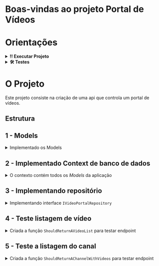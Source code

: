 # Boas-vindas ao projeto Portal de Vídeos

# Orientações

<details>
  <summary><strong>‼️ Executar Projeto</strong></summary><br />

1. Clone o repositório

- Use o comando: `git clone git@github.com:tryber/acc-csharp-0x-project/exercises-<ATUALIZAR>.git`.
- Entre na pasta do repositório que você acabou de clonar:
  - `cd acc-csharp-0x-project/exercises-<ATUALIZAR>`

2. Instale as dependências

- Entre na pasta `src/`.
- Execute o comando: `dotnet restore`.
</details>

<details>
  <summary><strong>🛠 Testes</strong></summary><br />

### Executando todos os testes

Para executar os testes com o .NET, execute o comando dentro do diretório do seu projeto `src/<project>` ou de seus testes `src/<project>.Test`!

```
dotnet test
```

### Executando um teste específico

Para executar um teste específico, basta executar o comando `dotnet test --filter Name~TestMethod1`.

</details>

# O Projeto

Este projeto consiste na criação de uma api que controla um portal de vídeos.

## Estrutura

## 1 - Models

<details>
  <summary>Implementado os Models</summary>
  <br />

Criado um arquivo para cada `Model` na pasta `src/video-portal/Models`. Todos com _namespace_ `video_portal.Models`.

  <details>
    <summary> Model <code>Channel</code></summary>
    <br />
    
Channel contém os campos:
- `ChannelId`: Chave primária (int)
- `ChannelName`: string
- `ChannelDescription`: string (anulável)
- `Url`: string

Cada canal tem vários vídeos e várias pessoas usuárias. A propriedade de navegação para `Video` chama `Videos` e para `User` é `Owners`.

  </details>

  <details>
    <summary>Model <code>Comment</code></summary>
    <br />
    
Comment contém os campos:
- `CommentId`: Chave primária (int)
- `CommentText`: string
- `VideoId`: chave estrangeira para vídeos
- `UserId`: chave estrangeira para pessoas usuárias

Cada commentário pertence a um vídeo e a uma pessoa usuária.

  </details>

  <details>
    <summary>Model <code>User</code></summary>
    <br />
    
User contém os campos:
- `UserId`: Chave primária (int)
- `Username`: string
- `Email`: string

Cada pessoa usuária tem vários canais. A propriedade de navegação para `Channel` se chama `Channels`.
Cada pessoa usuária tem vários comentários. A propriedade de navegação para `Comment` se chama `Comments`.

  </details>

  <details>
    <summary>Model <code>Video</code></summary>
    <br />
    
Vídeo contém os campos:
- `VideoId`: Chave primária (int)
- `Title`: string
- `Description`: string (anulável)
- `Url`: string
- `ChannelId`: chave estrangeira para `Channel`

Cada vídeo tem vários comentários. A propriedade de navegação para `Comment` se chama `Comments`.

  </details>
</details>

## 2 - Implementado Context de banco de dados

<details>
  <summary>O contexto contém todos os <i>Models</i> da aplicação</summary>
  <br />

Criado `override` do método `OnConfiguring` para o contexto se conectar ao seu banco de dados local.

> Caso você queira executar este projeto para testar localmente, em `/src` foi criado o arquivo docker-compose.yml com um banco SqlServer. Poderá usar essa base, tenha o Docker e o docker-compose instalado na sua máquina!

> Você pode criar as tabelas do banco de dados atráves do comando `dotnet ef database update`. Caso você execute esse comando, certifique-se de que o CLI do Entity Framework esteja instalado na sua máquina!

</details>

## 3 - Implementando repositório

<details>
  <summary>Implementando interface <code>IVideoPortalRepository</code></summary>
  <br />

Implementado repositório em `src/video-portal/Repository/VideoPortalRepository.cs` através do contexto.

Os métodos implementados foram:

- `GetVideoById`
- `GetVideos`
- `GetChannelById`
- `GetChannels`
- `GetVideosByChannelId`
- `GetCommentsByVideoId`
- `DeleteChannel`
  - Deletar apenas se o canal não tiver vídeos. Caso tenha uma exceção, irá lançar um `InvalidOperationException`.
- `AddVideoToChannel`
  - Caso o canal ou o vídeo não existam, uma exceção do tipo `InvalidOperationException` será lançada.

</details>

## 4 - Teste listagem de vídeo

<details>
  <summary> Criada a função <code>ShouldReturnAVideoList</code> para testar endpoint </summary>
  <br />

Teste realiza uma requisição `GET` para o endpoint `api/video` e verifica se o retorno condiz com a lista de vídeos recebida como parâmetro.

</details>

## 5 - Teste a listagem do canal

<details>
  <summary> Criada a função <code>ShouldReturnAChannelWithVideos</code> para testar endpoint </summary>
  <br />

Teste realiza uma requisição `GET` para o endpoint `/api/channel/{id}/video` utilizando o `Channel` recebido como parâmetro e verifica se o retorno condiz com a lista de vídeos recebida como parâmetro.

</details>
